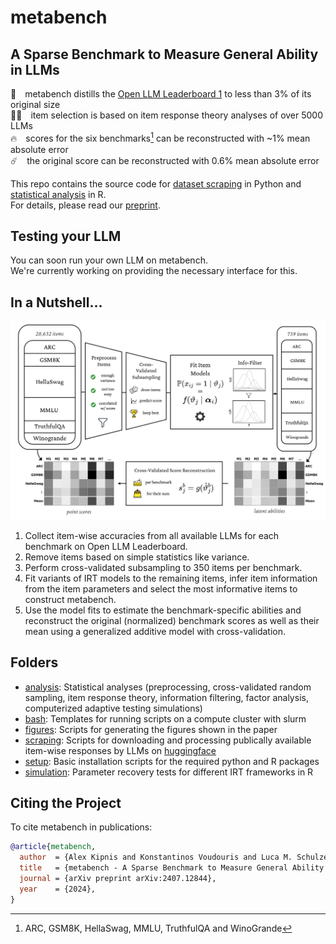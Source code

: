 # metabench
## A Sparse Benchmark to Measure General Ability in LLMs
🤗 metabench distills the [Open LLM Leaderboard 1](https://huggingface.co/spaces/open-llm-leaderboard-old/open_llm_leaderboard) to less than 3% of its original size\
🧑‍🏫 item selection is based on item response theory analyses of over 5000 LLMs\
🔥 scores for the six benchmarks[^1] can be reconstructed with ~1% mean absolute error\
☄️ the original score can be reconstructed with 0.6% mean absolute error

This repo contains the source code for [dataset scraping](scraping) in Python and [statistical analysis](analysis) in R.\
For details, please read our [preprint](https://arxiv.org/abs/2407.12844).

## Testing your LLM
You can soon run your own LLM on metabench.\
We're currently working on providing the necessary interface for this.

## In a Nutshell...
<img src="https://github.com/adkipnis/metabench/blob/main/figures/overview/overview.png" width="750" />

1. Collect item-wise accuracies from all available LLMs for each benchmark on Open LLM Leaderboard.
2. Remove items based on simple statistics like variance.
3. Perform cross-validated subsampling to 350 items per benchmark.
4. Fit variants of IRT models to the remaining items, infer item information from the item parameters and select the most informative items to construct metabench.
5. Use the model fits to estimate the benchmark-specific abilities and reconstruct the original (normalized) benchmark scores as well as their mean using a generalized additive model with cross-validation.

## Folders
- [analysis](analysis): Statistical analyses (preprocessing, cross-validated random sampling, item response theory, information filtering, factor analysis, computerized adaptive testing simulations)
- [bash](bash): Templates for running scripts on a compute cluster with slurm
- [figures](figures): Scripts for generating the figures shown in the paper
- [scraping](scraping): Scripts for downloading and processing publically available item-wise responses by LLMs on [huggingface](https://huggingface.co)
- [setup](setup): Basic installation scripts for the required python and R packages
- [simulation](simulation): Parameter recovery tests for different IRT frameworks in R

## Citing the Project
To cite metabench in publications:

```bibtex
@article{metabench,
  author  = {Alex Kipnis and Konstantinos Voudouris and Luca M. Schulze Buschoff and Eric Schulz},
  title   = {metabench - A Sparse Benchmark to Measure General Ability in Large Language Models},
  journal = {arXiv preprint arXiv:2407.12844},
  year    = {2024},
}
```


[^1]: ARC, GSM8K, HellaSwag, MMLU, TruthfulQA and WinoGrande
